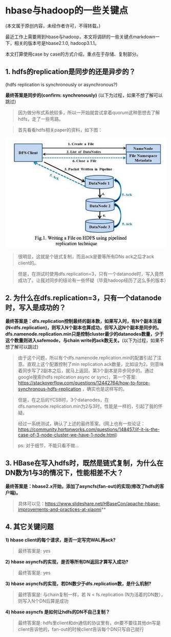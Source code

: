 # hbase与hadoop的一些关键点

(本文属于原创内容，未经作者许可，不得转载。)  

最近工作上需要用到hbase与hadoop，本文将调研的一些关键点markdown一下，相关的版本号是hbase2.1.0, hadoop3.1.1。  

本文打算使用case by case的方式介绍，重点在于存储、复制部分。

      
        

## 1. hdfs的replication是同步的还是异步的？
 (hdfs replication is synchronously or asynchronous?)  
 
 **最终答案是同步的(confirm: synchronously)** (以下为过程，如果不想了解可以跳过)   
 

>因为做分布式系统较多，所以一开始就尝试拿着quorum这种思想去了解hdfs，走了一些弯路。
 
>首先看看hdfs相关paper的资料，如下图：
 
![write in hdfs](https://github.com/dragon-distributed/book/blob/master/nosql/material/1.hdfs%20write.jpg)
 
>很明显，这就是个链式复制，而且ack是要等所有DNs ack之后才ack client的。
 
>但是，在测试时使用dfs.replication=3，只有一个datanode时，写入竟然成功了。让我对同步的结论有一些怀疑（毕竟hadoop经历了这么多的版本）
    
    
## 2. 为什么在dfs.replication=3，只有一个datanode时，写入是成功的？  

**最终答案是：dfs.replication控制最终的副本数，如果写入时，有N个副本活着(N<dfs.replication)，则写入N个副本也算成功，但写入这N个副本是同步的。dfs.namenode.replication.min只是控制cluster最少的datanodes数量，少于这个数量则进入safemode，与chain write的ack数无关。**(以下为过程，如果不想了解可以跳过) 


>由于这个问题，所以有个dfs.namenode.replication.min的配置引起了注意。直观上这个配置控制了min replication ack数量，比如设为2，则意味着同步写了2副本之后，就马上返回，第3个副本是异步同步的。通过google搜索(hdfs replication async or sync)，第一个答案: https://stackoverflow.com/questions/12442764/how-to-force-synchronous-hdfs-replication ，确实也是这样写的。
 
>但是，在之后的YCSB时，3个datanodes，在dfs.namenode.replication.min为2与3时，性能是一样的，引起了我的怀疑。
>
>经过一系统测试，确认了上述的最终答案。(网上也有一些论证：https://community.hortonworks.com/questions/148457/if-it-is-the-case-of-3-node-cluster-we-have-1-node.html)
>
>ps: 对于细节，不能只看不做...

 

## 3. HBase在写入hdfs时，既然是链式复制，为什么在DN数为1与3的情况下，性能相差不大？  

**最终答案是：hbase2.x开始，添加了asyncfs(fan-out)的实现(修改了hdfs的客户端)。**  
>具体可以见：https://www.slideshare.net/HBaseCon/apache-hbase-improvements-and-practices-at-xiaomi**


## 4. 其它关键问题

**1) hbase client的每个请求，是否一定写完WAL再ack?**  
>最终答案是: yes

**2) hbase asyncfs的实现，是否等所有DN返回才算写入成功?**  
>最终答案是: yes

**3) hbase asyncfs的实现，若DN数少于dfs.replication数，是什么机制?**  
>最终答案是: 与chain复制一样，若 N < fs.replication (N为活着的DN数），则写入N个DN后算是成功

**4) hbase asyncfs 是如何让hdfs的DN不自己复制？**    
>最终答案是: hdfs里client和dn通信的协议里有，dn要不要往其他dn写是client告诉他的，fan-out的时候client告诉每个DN只写自己就行


